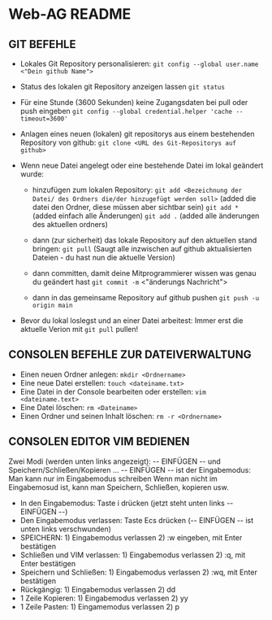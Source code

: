 Web-AG README	
=============

GIT BEFEHLE
-----------

- Lokales Git Repository personalisieren:
	`git config --global user.name <"Dein github Name">`

- Status des lokalen git Repository anzeigen lassen
	`git status`

- Für eine Stunde (3600 Sekunden) keine Zugangsdaten bei pull oder push eingeben
	`git config --global credential.helper 'cache --timeout=3600'`

- Anlagen eines neuen (lokalen) git repositorys aus einem bestehenden Repository von github:
	`git clone <URL des Git-Repositorys auf github>`

- Wenn neue Datei angelegt oder eine bestehende Datei im lokal geändert wurde:
	- hinzufügen zum lokalen Repository:
	`git add <Bezeichnung der Datei/ des Ordners die/der hinzugefügt werden soll>` (added die datei den Ordner, diese müssen aber sichtbar sein)
	`git add *` (added einfach alle Änderungen)
	`git add .` (added alle änderungen des aktuellen ordners)

	- dann (zur sicherheit) das lokale Repository auf den aktuellen stand bringen:
	`git pull` (Saugt alle inzwischen auf github aktualisierten Dateien - du hast nun die aktuelle Version)

	- dann committen, damit deine Mitprogrammierer wissen was genau du geändert hast
	`git commit -m` <"änderungs Nachricht">

	- dann in das gemeinsame Repository auf github pushen
	`git push -u origin main`

- Bevor du lokal loslegst und an einer Datei arbeitest: Immer erst die aktuelle Verion mit `git pull` pullen!

CONSOLEN BEFEHLE ZUR DATEIVERWALTUNG
------------------------------------

- Einen neuen Ordner anlegen: `mkdir <Ordnername>`
- Eine neue Datei erstellen: `touch <dateiname.txt>`
- Eine Datei in der Console bearbeiten oder erstellen: `vim <dateiname.text>`
- Eine Datei löschen: `rm <Dateiname>`
- Einen Ordner und seinen Inhalt löschen: `rm -r <Ordnername>`



CONSOLEN EDITOR VIM BEDIENEN
----------------------------

Zwei Modi (werden unten links angezeigt): -- EINFÜGEN -- und Speichern/Schließen/Kopieren ...
-- EINFÜGEN -- ist der Eingabemodus: Man kann nur im Eingabemodus schreiben
Wenn man nicht im Eingabemosud ist, kann man Speichern, Schließen, kopieren usw.

- In den Eingabemodus: Taste i drücken (jetzt steht unten links -- EINFÜGEN --)
- Den Eingabemodus verlassen: Taste Ecs drücken (-- EINFÜGEN -- ist unten links verschwunden)
- SPEICHERN: 1) Eingabemodus verlassen 2) :w eingeben, mit Enter bestätigen
- Schließen und VIM verlassen: 1) Eingabemodus verlassen 2) :q, mit Enter bestätigen
- Speichern und Schließen: 1) Eingabemodus verlassen 2) :wq, mit Enter bestätigen
- Rückgängig: 1) Eingabemodus verlassen 2) dd
- 1 Zeile Kopieren: 1) Eingabemodus verlassen 2) yy
- 1 Zeile Pasten: 1) Eingamemodus verlassen 2) p

